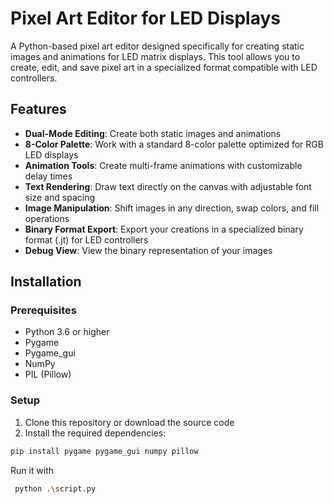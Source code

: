 # Pixel Art Editor for LED Displays

A Python-based pixel art editor designed specifically for creating static images and animations for LED matrix displays. This tool allows you to create, edit, and save pixel art in a specialized format compatible with LED controllers.

## Features

- **Dual-Mode Editing**: Create both static images and animations
- **8-Color Palette**: Work with a standard 8-color palette optimized for RGB LED displays
- **Animation Tools**: Create multi-frame animations with customizable delay times
- **Text Rendering**: Draw text directly on the canvas with adjustable font size and spacing
- **Image Manipulation**: Shift images in any direction, swap colors, and fill operations
- **Binary Format Export**: Export your creations in a specialized binary format (.jt) for LED controllers
- **Debug View**: View the binary representation of your images

## Installation

### Prerequisites

- Python 3.6 or higher
- Pygame
- Pygame_gui
- NumPy
- PIL (Pillow)

### Setup

1. Clone this repository or download the source code
2. Install the required dependencies:

```bash
pip install pygame pygame_gui numpy pillow
```

Run it with 

```bash
 python .\script.py
 ```
 
